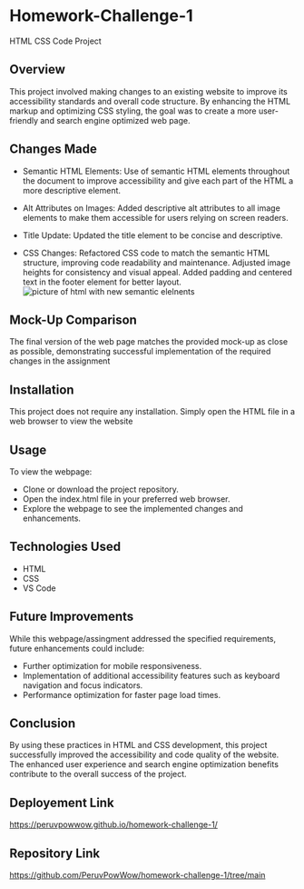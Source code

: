 # Homework-Challenge-1
HTML CSS Code Project

## Overview
This project involved making changes to an existing website to improve its accessibility standards and overall code structure. By enhancing the HTML markup and optimizing CSS styling, the goal was to create a more user-friendly and search engine optimized web page.

## Changes Made
* Semantic HTML Elements: Use of semantic HTML elements throughout the document to improve accessibility and give each part of the HTML a more descriptive element.

* Alt Attributes on Images: Added descriptive alt attributes to all image elements to make them accessible for users relying on screen readers.

* Title Update: Updated the title element to be concise and descriptive.

* CSS Changes: Refactored CSS code to match the semantic HTML structure, improving code readability and maintenance.
Adjusted image heights for consistency and visual appeal.
Added padding and centered text in the footer element for better layout.
![picture of html with new semantic elelnents](https://github.com/PeruvPowWow/homework-challenge-1/blob/main/assets/images/Screenshot%202024-06-12%20at%201.22.57%E2%80%AFPM.png)

## Mock-Up Comparison
The final version of the web page matches the provided mock-up as close as possible, demonstrating successful implementation of the required changes in the assignment

## Installation
This project does not require any installation. Simply open the HTML file in a web browser to view the website

## Usage
To view the webpage:
* Clone or download the project repository.
* Open the index.html file in your preferred web browser.
* Explore the webpage to see the implemented changes and enhancements.

## Technologies Used
* HTML
* CSS
* VS Code

## Future Improvements
While this webpage/assingment addressed the specified requirements, future enhancements could include:
* Further optimization for mobile responsiveness.
* Implementation of additional accessibility features such as keyboard navigation and focus indicators.
* Performance optimization for faster page load times.

## Conclusion
By using these practices in HTML and CSS development, this project successfully improved the accessibility and code quality of the website. The enhanced user experience and search engine optimization benefits contribute to the overall success of the project.

## Deployement Link
https://peruvpowwow.github.io/homework-challenge-1/

## Repository Link
https://github.com/PeruvPowWow/homework-challenge-1/tree/main


